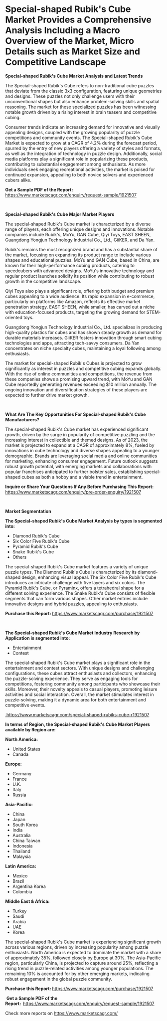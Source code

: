 <p><h1>Special-shaped Rubik's Cube Market Provides a Comprehensive Analysis Including a Macro Overview of the Market, Micro Details such as Market Size and Competitive Landscape</h1></p><p><strong>Special-shaped Rubik's Cube Market Analysis and Latest Trends</strong></p>
<p><p>The Special-shaped Rubik's Cube refers to non-traditional cube puzzles that deviate from the classic 3x3 configuration, featuring unique geometries and designs. These puzzles not only challenge users with their unconventional shapes but also enhance problem-solving skills and spatial reasoning. The market for these specialized puzzles has been witnessing notable growth driven by a rising interest in brain teasers and competitive cubing.</p><p>Consumer trends indicate an increasing demand for innovative and visually appealing designs, coupled with the growing popularity of puzzle competitions and community events. The Special-shaped Rubik's Cube Market is expected to grow at a CAGR of 4.2% during the forecast period, spurred by the entry of new players offering a variety of styles and formats, as well as the integration of technology in puzzle design. Additionally, social media platforms play a significant role in popularizing these products, contributing to substantial engagement among enthusiasts. As more individuals seek engaging recreational activities, the market is poised for continued expansion, appealing to both novice solvers and experienced cubers alike.</p></p>
<p><strong>Get a Sample PDF of the Report:&nbsp;</strong> <a href="https://www.marketscagr.com/enquiry/request-sample/1921507?utm_campaign=2236&utm_medium=2&utm_source=Github&utm_content=ia&utm_term=10022025&utm_id=special-shaped-rubiks-cube">https://www.marketscagr.com/enquiry/request-sample/1921507</a></p>
<p>&nbsp;</p>
<p><strong>Special-shaped Rubik's Cube Major Market Players</strong></p>
<p><p>The special-shaped Rubik's Cube market is characterized by a diverse range of players, each offering unique designs and innovations. Notable companies include Rubik's, MoYu, GAN Cube, Qiyi Toys, EAST SHEEN, Guangdong Yongjun Technology Industrial Co., Ltd., GiiKER, and Da Yan.</p><p>Rubik's remains the most recognized brand and has a substantial share of the market, focusing on expanding its product range to include various shapes and educational puzzles. MoYu and GAN Cube, based in China, are known for their high-performance cubing products, catering to speedcubers with advanced designs. MoYu's innovative technology and regular product launches solidify its position while contributing to robust growth in the competitive landscape.</p><p>Qiyi Toys also plays a significant role, offering both budget and premium cubes appealing to a wide audience. Its rapid expansion in e-commerce, particularly on platforms like Amazon, reflects its effective market penetration strategy. EAST SHEEN, while smaller, has carved out a niche with education-focused products, targeting the growing demand for STEM-oriented toys.</p><p>Guangdong Yongjun Technology Industrial Co., Ltd. specializes in producing high-quality plastics for cubes and has shown steady growth as demand for durable materials increases. GiiKER fosters innovation through smart cubing technologies and apps, attracting tech-savvy consumers. Da Yan concentrates on niche specialty cubes, maintaining a loyal following among enthusiasts.</p><p>The market for special-shaped Rubik's Cubes is projected to grow significantly as interest in puzzles and competitive cubing expands globally. With the rise of online communities and competitions, the revenue from these companies shows a promising upward trend, with MoYu and GAN Cube reportedly generating revenues exceeding $10 million annually. The ongoing innovation and diversification strategies of these players are expected to further drive market growth.</p></p>
<p>&nbsp;</p>
<p><strong>What Are The Key Opportunities For Special-shaped Rubik's Cube Manufacturers?</strong></p>
<p><p>The special-shaped Rubik's Cube market has experienced significant growth, driven by the surge in popularity of competitive puzzling and the increasing interest in collectible and themed designs. As of 2023, the market is projected to expand at a CAGR of approximately 8%, fueled by innovations in cube technology and diverse shapes appealing to a younger demographic. Brands are leveraging social media and online communities for marketing, enhancing consumer engagement. Future outlook suggests robust growth potential, with emerging markets and collaborations with popular franchises anticipated to further bolster sales, establishing special-shaped cubes as both a hobby and a viable trend in entertainment.</p></p>
<p><strong>Inquire or Share Your Questions If Any Before Purchasing This Report:</strong> <a href="https://www.marketscagr.com/enquiry/pre-order-enquiry/1921507?utm_campaign=2236&utm_medium=2&utm_source=Github&utm_content=ia&utm_term=10022025&utm_id=special-shaped-rubiks-cube">https://www.marketscagr.com/enquiry/pre-order-enquiry/1921507</a></p>
<p>&nbsp;</p>
<p><strong>Market Segmentation</strong></p>
<p><strong>The Special-shaped Rubik's Cube Market Analysis by types is segmented into:</strong></p>
<p><ul><li>Diamond Rubik's Cube</li><li>Six Color Five Rubik's Cube</li><li>Pyramid Rubik's Cube</li><li>Snake Rubik's Cube</li><li>Others</li></ul></p>
<p><p>The special-shaped Rubik's Cube market features a variety of unique puzzle types. The Diamond Rubik's Cube is characterized by its diamond-shaped design, enhancing visual appeal. The Six Color Five Rubik's Cube introduces an intricate challenge with five layers and six colors. The Pyramid Rubik's Cube, or Pyraminx, offers a tetrahedral shape for a different solving experience. The Snake Rubik's Cube consists of flexible segments that can form various shapes. Other market entries include innovative designs and hybrid puzzles, appealing to enthusiasts.</p></p>
<p><strong>Purchase this Report:&nbsp;</strong><a href="https://www.marketscagr.com/purchase/1921507?utm_campaign=2236&utm_medium=2&utm_source=Github&utm_content=ia&utm_term=10022025&utm_id=special-shaped-rubiks-cube">https://www.marketscagr.com/purchase/1921507</a></p>
<p>&nbsp;</p>
<p><strong>The Special-shaped Rubik's Cube Market Industry Research by Application is segmented into:</strong></p>
<p><ul><li>Entertainment</li><li>Contest</li></ul></p>
<p><p>The special-shaped Rubik's Cube market plays a significant role in the entertainment and contest sectors. With unique designs and challenging configurations, these cubes attract enthusiasts and collectors, enhancing the puzzle-solving experience. They serve as engaging tools for competitions, fostering community among participants who showcase their skills. Moreover, their novelty appeals to casual players, promoting leisure activities and social interaction. Overall, the market stimulates interest in puzzle-solving, making it a dynamic area for both entertainment and competitive events.</p></p>
<p><a href="https://www.marketscagr.com/special-shaped-rubiks-cube-r1921507?utm_campaign=2236&utm_medium=2&utm_source=Github&utm_content=ia&utm_term=10022025&utm_id=special-shaped-rubiks-cube">&nbsp;https://www.marketscagr.com/special-shaped-rubiks-cube-r1921507</a></p>
<p><strong>In terms of Region, the Special-shaped Rubik's Cube Market Players available by Region are:</strong></p>
<p>
    <p> <strong> North America: </strong>
        <ul>
            <li>United States</li>
            <li>Canada</li>
        </ul>
        </p> 
    <p> <strong> Europe: </strong>
        <ul>
            <li>Germany</li>
            <li>France</li>
            <li>U.K.</li>
            <li>Italy</li>
            <li>Russia</li>
        </ul>
        </p> 
    <p> <strong> Asia-Pacific: </strong>
        <ul>
            <li>China</li>
            <li>Japan</li>
            <li>South Korea</li>
            <li>India</li>
            <li>Australia</li>
            <li>China Taiwan</li>
            <li>Indonesia</li>
            <li>Thailand</li>
            <li>Malaysia</li>
        </ul>
        </p> 
    <p> <strong> Latin America: </strong>
        <ul>
            <li>Mexico</li>
            <li>Brazil</li>
            <li>Argentina Korea</li>
            <li>Colombia</li>
        </ul>
        </p> 
    <p> <strong> Middle East & Africa: </strong>
        <ul>
            <li>Turkey</li>
            <li>Saudi</li>
            <li>Arabia</li>
            <li>UAE</li>
            <li>Korea</li>
        </ul>
    </p>
    </p>
<p><p>The special-shaped Rubik's Cube market is experiencing significant growth across various regions, driven by increasing popularity among puzzle enthusiasts. North America is expected to dominate the market with a share of approximately 35%, followed closely by Europe at 30%. The Asia-Pacific region, particularly China, is projected to capture around 25%, reflecting a rising trend in puzzle-related activities among younger populations. The remaining 10% is accounted for by other emerging markets, indicating robust engagement in the global puzzle community.</p></p>
<p><strong>Purchase this Report: </strong><a href="https://www.marketscagr.com/purchase/1921507?utm_campaign=2236&utm_medium=2&utm_source=Github&utm_content=ia&utm_term=10022025&utm_id=special-shaped-rubiks-cube">https://www.marketscagr.com/purchase/1921507</a></p>
<p>&nbsp;<strong>Get a Sample PDF of the Report:&nbsp;&nbsp;</strong><a href="https://www.marketscagr.com/enquiry/request-sample/1921507?utm_campaign=2236&utm_medium=2&utm_source=Github&utm_content=ia&utm_term=10022025&utm_id=special-shaped-rubiks-cube">https://www.marketscagr.com/enquiry/request-sample/1921507</a></p>
<p><strong></strong></p>
<p>Check more reports on <a href="https://www.marketscagr.com/?utm_campaign=2236&utm_medium=2&utm_source=Github&utm_content=ia&utm_term=10022025&utm_id=special-shaped-rubiks-cube">https://www.marketscagr.com/</a></p>